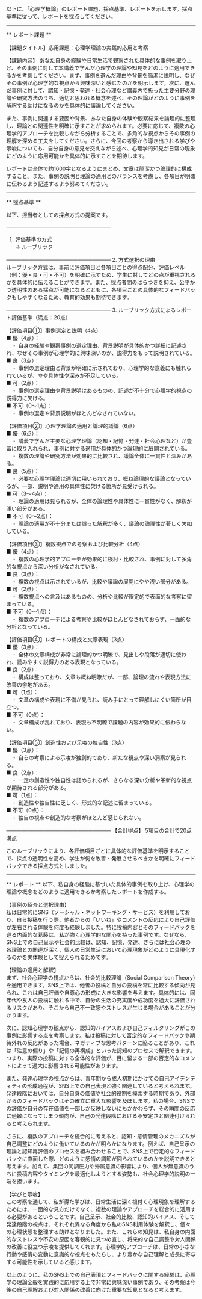 以下に、「心理学概論」のレポート課題、採点基準、レポートを示します。採点基準に従って、レポートを採点してください。

---------------------------------------
** レポート課題 **

【課題タイトル】応用課題：心理学理論の実践的応用と考察

【課題内容】
あなた自身の経験や日常生活で観察された具体的な事例を取り上げ、その事例に対して本講義で学んだ心理学の理論や知見をどのように適用できるかを考察してください。まず、事例を選んだ理由や背景を簡潔に説明し、なぜその事例が心理学的な視点から興味深いと感じたのかを明示します。次に、選んだ事例に対して、認知・記憶・発達・社会心理など講義内で扱った主要分野の理論や研究方法のうち、適切と思われる概念を述べ、その理論がどのように事例を解釈する助けになるのかを具体的に議論してください。

また、事例に関連する要因や背景、あなた自身の体験や観察結果を論理的に整理し、理論との関連性を明確に示すことが求められます。必要に応じて、複数の心理学的アプローチを比較しながら分析することで、多角的な視点からその事例の理解を深める工夫をしてください。さらに、今回の考察から導き出される学びや示唆についても、自分自身の意見を交えながら述べ、心理学的知見が日常の現象にどのように応用可能かを具体的に示すことを期待します。

レポートは全体で約1600字となるようにまとめ、文章は簡潔かつ論理的に構成すること。また、事例の説明と理論の適用とのバランスを考慮し、各項目が明確に伝わるよう記述するよう努めてください。

---------------------------------------
** 採点基準 **

以下、担当者としての採点方式の提案です。

────────────────────────────
1. 評価基準の方式  
→ ルーブリック

────────────────────────────
2. 方式選択の理由  
ルーブリック方式は、事前に評価項目と各項目ごとの得点配分、評価レベル（例：優・良・可・不可）を明確に示すため、学生に対してどの点が重視されるかを具体的に伝えることができます。また、採点者間のばらつきを抑え、公平かつ透明性のある採点が可能になるとともに、各項目ごとの具体的なフィードバックもしやすくなるため、教育的効果も期待できます。

────────────────────────────
3. ルーブリック方式によるレポート評価基準（満点：20点）

【評価項目①】事例選定と説明（4点）  
■ 優（4点）：  
 ・ 自身の経験や観察事例の選定理由、背景説明が具体的かつ詳細に記述され、なぜその事例が心理学的に興味深いのか、説得力をもって説明されている。  
■ 良（3点）：  
 ・ 事例の選定理由と背景が明確に示されており、心理学的な意義にも触れられているが、やや具体性や深みが不足している。  
■ 可（2点）：  
 ・ 事例の選定理由や背景説明はあるものの、記述が不十分で心理学的視点の説得力に欠ける。  
■ 不可（0～1点）：  
 ・ 事例の選定や背景説明がほとんどなされていない。

【評価項目②】心理学理論の適用と論理的議論（6点）  
■ 優（6点）：  
 ・ 講義で学んだ主要な心理学理論（認知・記憶・発達・社会心理など）が豊富に取り入れられ、事例に対する適用が具体的かつ論理的に展開されている。  
 ・ 複数の理論や研究方法が効果的に比較され、議論全体に一貫性と深みがある。  
■ 良（5点）：  
 ・ 必要な心理学理論は適切に用いられており、概ね論理的な議論となっているが、一部、説明や適用の具体性に欠ける箇所が見受けられる。  
■ 可（3～4点）：  
 ・ 理論の適用は見られるが、全体の論理性や具体性に一貫性がなく、解釈が浅い部分がある。  
■ 不可（0～2点）：  
 ・ 理論の適用が不十分または誤った解釈が多く、議論の論理性が著しく欠如している。

【評価項目③】複数視点での考察および比較分析（4点）  
■ 優（4点）：  
 ・ 複数の心理学的アプローチが効果的に検討・比較され、事例に対して多角的な視点から深い分析がなされている。  
■ 良（3点）：  
 ・ 複数の視点は示されているが、比較や議論の展開にやや浅い部分がある。  
■ 可（2点）：  
 ・ 複数視点への言及はあるものの、分析や比較が限定的で表面的な考察に留まっている。  
■ 不可（0～1点）：  
 ・ 複数のアプローチによる考察や比較がほとんどなされておらず、一面的な分析となっている。

【評価項目④】レポートの構成と文章表現（3点）  
■ 優（3点）：  
 ・ 全体の文章構成が非常に論理的かつ明瞭で、見出しや段落が適切に使われ、読みやすく説得力のある表現となっている。  
■ 良（2点）：  
 ・ 構成は整っており、文章も概ね明瞭だが、一部、論理の流れや表現方法に改善の余地がある。  
■ 可（1点）：  
 ・ 文章の構成や表現に不備が見られ、読み手にとって理解しにくい箇所が目立つ。  
■ 不可（0点）：  
 ・ 文章構成が乱れており、表現も不明瞭で課題の内容が効果的に伝わらない。

【評価項目⑤】創造性および示唆の独自性（3点）  
■ 優（3点）：  
 ・ 自らの考察による示唆が独創的であり、新たな視点や深い洞察が見られる。  
■ 良（2点）：  
 ・ 一定の創造性や独自性は認められるが、さらなる深い分析や革新的な視点が期待される部分がある。  
■ 可（1点）：  
 ・ 創造性や独自性に乏しく、形式的な記述に留まっている。  
■ 不可（0点）：  
 ・ 独自の視点や創造的な考察がほとんど感じられない。

────────────────────────────
【合計得点】 5項目の合計で20点満点

このルーブリックにより、各評価項目ごとに具体的な評価基準を明示することで、採点の透明性を高め、学生が何を改善・発展させるべきかを明確にフィードバックできる採点方式としました。

---------------------------------------
** レポート **
以下、私自身の経験に基づいた具体的事例を取り上げ、心理学の理論や概念をどのように適用できるか考察したレポートを作成する。

【事例の紹介と選択理由】  
私は日常的にSNS（ソーシャル・ネットワーキング・サービス）を利用しており、自ら投稿を行う際、他者からの「いいね」やコメントの反応により自己評価が左右される体験を何度も経験しました。特に投稿内容とそのフィードバックを巡る内面的な葛藤は、私が強く心理学的な関心を持った事例です。なぜなら、SNS上での自己呈示や社会的比較は、認知、記憶、発達、さらには社会心理の各理論との関連が深く、個人の日常生活において心理現象がどのように具現化するのかを実体験として捉えられるためです。

【理論の適用と解釈】  
まず、社会心理学の視点からは、社会的比較理論（Social Comparison Theory）を適用できます。SNS上では、他者の投稿と自分の投稿を常に比較する傾向が見られ、これは自己評価や自尊心の形成に大きな影響を与えます。具体的には、同年代や友人の投稿に触れる中で、自分の生活の充実度や成功度を過大に評価されるリスクがあり、そこから自己不一致感やストレスが生じる場合があることが分かります。

次に、認知心理学の観点から、認知的バイアスおよび自己フィルタリングがこの事例に影響する点を考察します。私は投稿に対して否定的なフィードバックや期待外れの反応があった場合、ネガティブな思考パターンに陥ることがあり、これは「注意の偏り」や「記憶の再構成」といった認知のプロセスで解釈できます。つまり、実際の投稿に対する全体的な評価が、目に留まる一部の否定的なコメントによって過大に影響される可能性があります。

また、発達心理学の視点からは、青年期から成人初期にかけての自己アイデンティティの形成過程が、SNS上での自己表現と強く関連していると考えられます。発達段階においては、自分自身の価値や社会的役割を模索する時期であり、外部からのフィードバックはその確立に重大な影響を及ぼします。私の場合、SNSでの評価が自分の存在価値を一部しか反映しないにもかかわらず、その瞬間の反応に過敏になってしまう傾向が、自己の発達段階における不安定さと関連付けられると考えられます。

さらに、複数のアプローチを統合的に考えると、認知・感情管理のメカニズムが自己調整にどのように働いているのかが明らかになります。例えば、自己呈示の理論と認知再評価のプロセスを組み合わせることで、SNS上で否定的なフィードバックに直面した際、どのように感情の調節が図られているのかを説明できると考えます。加えて、集団の同調圧力や帰属意識の影響により、個人が無意識のうちに投稿内容やタイミングを最適化しようとする姿勢も、社会心理学的説明の一端を担います。

【学びと示唆】  
この考察を通して、私が得た学びは、日常生活に深く根付く心理現象を理解するためには、一面的な見方だけでなく、複数の理論やアプローチを総合的に活用する必要があるということです。自己呈示、社会的比較、認知的バイアス、そして発達段階の視点は、それぞれ異なる角度から私のSNS利用体験を解釈し、個々の心理状態を整理する助けとなりました。また、これらの知見は、私自身の内面的なストレスや不安の原因を客観的に見つめ直し、将来的な自己調整や対人関係の改善に役立つ示唆を提供してくれます。心理学的アプローチは、日常の小さな行動や感情の変動に意識的な視点をもたらし、より豊かな自己理解と成長に寄与する可能性を示していると感じます。

以上のように、私のSNS上での自己表現とフィードバックに関する経験は、心理学の理論全般を実践的に応用する上で非常に興味深い事例であり、その考察は今後の自己理解および対人関係の改善に向けた重要な知見となると考えます。

